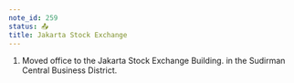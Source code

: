 ```yaml
---
note_id: 259
status: 📤
title: Jakarta Stock Exchange
---
```


1. Moved office to the Jakarta Stock Exchange Building. in the Sudirman Central Business District.